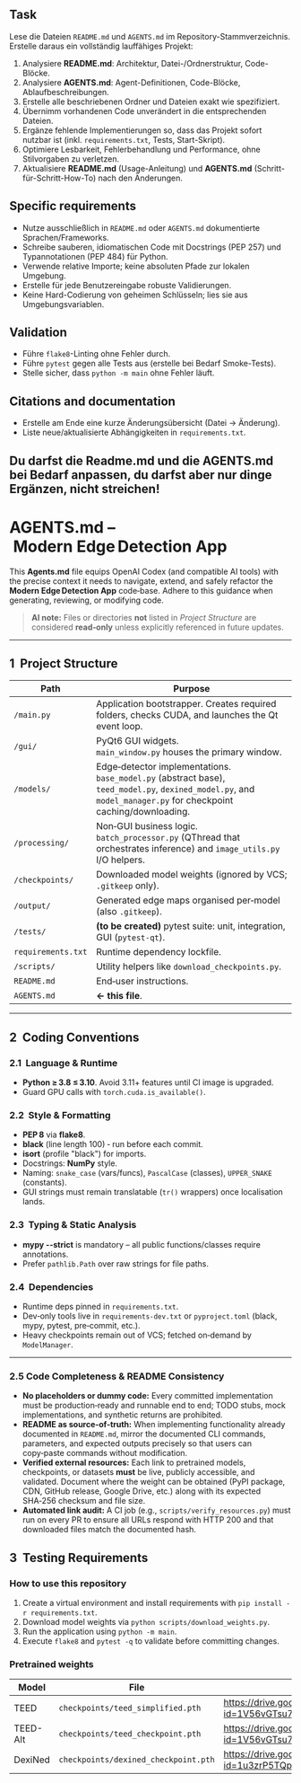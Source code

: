 <!-- SPDX-FileCopyrightText: 2024 The Despair Authors -->
<!-- SPDX-License-Identifier: MIT -->
## Task
Lese die Dateien `README.md` und `AGENTS.md` im Repository-Stammverzeichnis. Erstelle daraus ein vollständig lauffähiges Projekt:

1. Analysiere **README.md**: Architektur, Datei-/Ordnerstruktur, Code-Blöcke.  
2. Analysiere **AGENTS.md**: Agent-Definitionen, Code-Blöcke, Ablaufbeschreibungen.  
3. Erstelle alle beschriebenen Ordner und Dateien exakt wie spezifiziert.  
4. Übernimm vorhandenen Code unverändert in die entsprechenden Dateien.  
5. Ergänze fehlende Implementierungen so, dass das Projekt sofort nutzbar ist (inkl. `requirements.txt`, Tests, Start-Skript).  
6. Optimiere Lesbarkeit, Fehlerbehandlung und Performance, ohne Stilvorgaben zu verletzen.  
7. Aktualisiere **README.md** (Usage-Anleitung) und **AGENTS.md** (Schritt-für-Schritt-How-To) nach den Änderungen.

## Specific requirements
- Nutze ausschließlich in `README.md` oder `AGENTS.md` dokumentierte Sprachen/Frameworks.  
- Schreibe sauberen, idiomatischen Code mit Docstrings (PEP 257) und Typannotationen (PEP 484) für Python.  
- Verwende relative Importe; keine absoluten Pfade zur lokalen Umgebung.  
- Erstelle für jede Benutzereingabe robuste Validierungen.  
- Keine Hard-Codierung von geheimen Schlüsseln; lies sie aus Umgebungsvariablen.

## Validation
- Führe `flake8`-Linting ohne Fehler durch.  
- Führe `pytest` gegen alle Tests aus (erstelle bei Bedarf Smoke-Tests).  
- Stelle sicher, dass `python -m main` ohne Fehler läuft.

## Citations and documentation
- Erstelle am Ende eine kurze Änderungsübersicht (Datei → Änderung).  
- Liste neue/aktualisierte Abhängigkeiten in `requirements.txt`.

## Du darfst die Readme.md und die AGENTS.md bei Bedarf anpassen, du darfst aber nur dinge Ergänzen, nicht streichen!

# AGENTS.md – Modern Edge Detection App

This **Agents.md** file equips OpenAI Codex (and compatible AI tools) with the precise context it needs to navigate, extend, and safely refactor the **Modern Edge Detection App** code‑base. Adhere to this guidance when generating, reviewing, or modifying code.

> **AI note:** Files or directories **not** listed in *Project Structure* are considered **read‑only** unless explicitly referenced in future updates.

---

## 1  Project Structure

| Path               | Purpose                                                                                                                                                            |
| ------------------ | ------------------------------------------------------------------------------------------------------------------------------------------------------------------ |
| `/main.py`         | Application bootstrapper. Creates required folders, checks CUDA, and launches the Qt event loop.                                                                   |
| `/gui/`            | PyQt6 GUI widgets.<br>`main_window.py` houses the primary window.                                                                                                  |
| `/models/`         | Edge‑detector implementations.<br>`base_model.py` (abstract base), `teed_model.py`, `dexined_model.py`, and `model_manager.py` for checkpoint caching/downloading. |
| `/processing/`     | Non‑GUI business logic.<br>`batch_processor.py` (QThread that orchestrates inference) and `image_utils.py` I/O helpers.                                            |
| `/checkpoints/`    | Downloaded model weights (ignored by VCS; `.gitkeep` only).                                                                                                        |
| `/output/`         | Generated edge maps organised per‑model (also `.gitkeep`).                                                                                                         |
| `/tests/`          | **(to be created)** pytest suite: unit, integration, GUI (`pytest‑qt`).                                                                                            |
| `requirements.txt` | Runtime dependency lockfile.                                                                                                                                       |
| `/scripts/`        | Utility helpers like `download_checkpoints.py`. |
| `README.md`        | End‑user instructions.                                                                                                                                             |
| `AGENTS.md`        | **← this file**.                                                                                                                                                   |

---

## 2  Coding Conventions

### 2.1  Language & Runtime

* **Python ≥ 3.8 ≤ 3.10**. Avoid 3.11+ features until CI image is upgraded.
* Guard GPU calls with `torch.cuda.is_available()`.

### 2.2  Style & Formatting

* **PEP 8** via **flake8**.
* **black** (line length 100) ‑ run before each commit.
* **isort** (profile "black") for imports.
* Docstrings: **NumPy** style.
* Naming: `snake_case` (vars/funcs), `PascalCase` (classes), `UPPER_SNAKE` (constants).
* GUI strings must remain translatable (`tr()` wrappers) once localisation lands.

### 2.3  Typing & Static Analysis

* **mypy --strict** is mandatory – all public functions/classes require annotations.
* Prefer `pathlib.Path` over raw strings for file paths.

### 2.4  Dependencies

* Runtime deps pinned in `requirements.txt`.
* Dev‑only tools live in `requirements‑dev.txt` or `pyproject.toml` (black, mypy, pytest, pre‑commit, etc.).
* Heavy checkpoints remain out of VCS; fetched on‑demand by `ModelManager`.

---

### 2.5 Code Completeness & README Consistency

* **No placeholders or dummy code:** Every committed implementation must be production‑ready and runnable end to end; TODO stubs, mock implementations, and synthetic returns are prohibited.
* **README as source‑of‑truth:** When implementing functionality already documented in `README.md`, mirror the documented CLI commands, parameters, and expected outputs precisely so that users can copy‑paste commands without modification.
* **Verified external resources:** Each link to pretrained models, checkpoints, or datasets **must** be live, publicly accessible, and validated. Document where the weight can be obtained (PyPI package, CDN, GitHub release, Google Drive, etc.) along with its expected SHA‑256 checksum and file size.
* **Automated link audit:** A CI job (e.g., `scripts/verify_resources.py`) must run on every PR to ensure all URLs respond with HTTP 200 and that downloaded files match the documented hash.

## 3  Testing Requirements

### How to use this repository

1. Create a virtual environment and install requirements with `pip install -r requirements.txt`.
2. Download model weights via `python scripts/download_weights.py`.
3. Run the application using `python -m main`.
4. Execute `flake8` and `pytest -q` to validate before committing changes.

### Pretrained weights

| Model | File | Source URL |
|-------|------|------------|
| TEED | `checkpoints/teed_simplified.pth` | https://drive.google.com/uc?id=1V56vGTsu7GYiQouCIKvTWl5UKCZ6yCNu |
| TEED-Alt | `checkpoints/teed_checkpoint.pth` | https://drive.google.com/uc?id=1V56vGTsu7GYiQouCIKvTWl5UKCZ6yCNu |
| DexiNed | `checkpoints/dexined_checkpoint.pth` | https://drive.google.com/uc?id=1u3zrP5TQp3XkQ41RUOEZutnDZ9SdpyRk |
